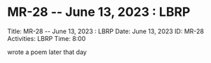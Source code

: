 # MR-28 -- June 13, 2023 : LBRP

Title: MR-28 -- June 13, 2023 : LBRP
Date: June 13, 2023
ID: MR-28
Activities: LBRP
Time: 8:00

wrote a poem later that day